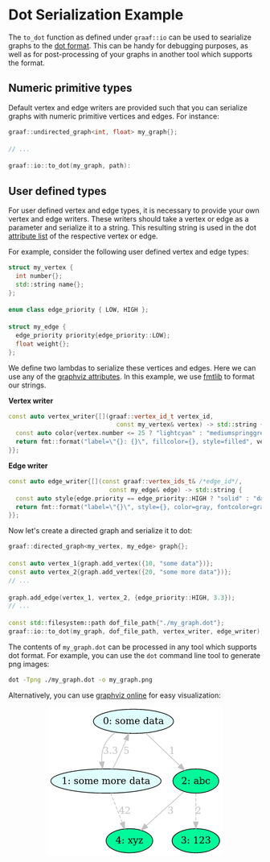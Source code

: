 # Dot Serialization Example

The `to_dot` function as defined under `graaf::io` can be used to searialize graphs to the [dot format](https://graphviz.org/doc/info/lang.html). This can be handy for debugging purposes, as well as for post-processing of your graphs in another tool which supports the format.

## Numeric primitive types

Default vertex and edge writers are provided such that you can serialize graphs with numeric primitive vertices and edges. For instance:

```c++
graaf::undirected_graph<int, float> my_graph{};

// ...

graaf::io::to_dot(my_graph, path):
```

## User defined types
For user defined vertex and edge types, it is necessary to provide your own vertex and edge writers. These writers should take a vertex or edge as a parameter and serialize it to a string. This resulting string is used in the dot [attribute list](https://graphviz.org/doc/info/attrs.html) of the respective vertex or edge.

For example, consider the following user defined vertex and edge types:

```c++
struct my_vertex {
  int number{};
  std::string name{};
};

enum class edge_priority { LOW, HIGH };

struct my_edge {
  edge_priority priority{edge_priority::LOW};
  float weight{};
};
```

We define two lambdas to serialize these vertices and edges. Here we can use any of the [graphviz attributes](https://graphviz.org/doc/info/attrs.html). In this example, we use [fmtlib](https://github.com/fmtlib/fmt) to format our strings.

**Vertex writer**

```c++
const auto vertex_writer{[](graaf::vertex_id_t vertex_id,
                              const my_vertex& vertex) -> std::string {
  const auto color{vertex.number <= 25 ? "lightcyan" : "mediumspringgreen"};
  return fmt::format("label=\"{}: {}\", fillcolor={}, style=filled", vertex_id, vertex.name, color);
}};
```

**Edge writer**

```c++
const auto edge_writer{[](const graaf::vertex_ids_t& /*edge_id*/,
                            const my_edge& edge) -> std::string {
  const auto style{edge.priority == edge_priority::HIGH ? "solid" : "dashed"};
  return fmt::format("label=\"{}\", style={}, color=gray, fontcolor=gray", edge.weight, style);
}};
```

Now let's create a directed graph and serialize it to dot:

```c++
graaf::directed_graph<my_vertex, my_edge> graph{};

const auto vertex_1{graph.add_vertex({10, "some data"})};
const auto vertex_2{graph.add_vertex({20, "some more data"})};
// ...

graph.add_edge(vertex_1, vertex_2, {edge_priority::HIGH, 3.3});
// ...

const std::filesystem::path dof_file_path{"./my_graph.dot"};
graaf::io::to_dot(my_graph, dof_file_path, vertex_writer, edge_writer);
```

The contents of `my_graph.dot` can be processed in any tool which supports dot format. For example, you can use the `dot` command line tool to generate png images:

```bash
dot -Tpng ./my_graph.dot -o my_graph.png
```

 Alternatively, you can use [graphviz online](https://dreampuf.github.io/GraphvizOnline/#digraph%20G%20%7B%0A%0A%20%20subgraph%20cluster_0%20%7B%0A%20%20%20%20style%3Dfilled%3B%0A%20%20%20%20color%3Dlightgrey%3B%0A%20%20%20%20node%20%5Bstyle%3Dfilled%2Ccolor%3Dwhite%5D%3B%0A%20%20%20%20a0%20-%3E%20a1%20-%3E%20a2%20-%3E%20a3%3B%0A%20%20%20%20label%20%3D%20%22process%20%231%22%3B%0A%20%20%7D%0A%0A%20%20subgraph%20cluster_1%20%7B%0A%20%20%20%20node%20%5Bstyle%3Dfilled%5D%3B%0A%20%20%20%20b0%20-%3E%20b1%20-%3E%20b2%20-%3E%20b3%3B%0A%20%20%20%20label%20%3D%20%22process%20%232%22%3B%0A%20%20%20%20color%3Dblue%0A%20%20%7D%0A%20%20start%20-%3E%20a0%3B%0A%20%20start%20-%3E%20b0%3B%0A%20%20a1%20-%3E%20b3%3B%0A%20%20b2%20-%3E%20a3%3B%0A%20%20a3%20-%3E%20a0%3B%0A%20%20a3%20-%3E%20end%3B%0A%20%20b3%20-%3E%20end%3B%0A%0A%20%20start%20%5Bshape%3DMdiamond%5D%3B%0A%20%20end%20%5Bshape%3DMsquare%5D%3B%0A%7D) for easy visualization:

<p align="center">
    <img src="./graph.png">
</p>